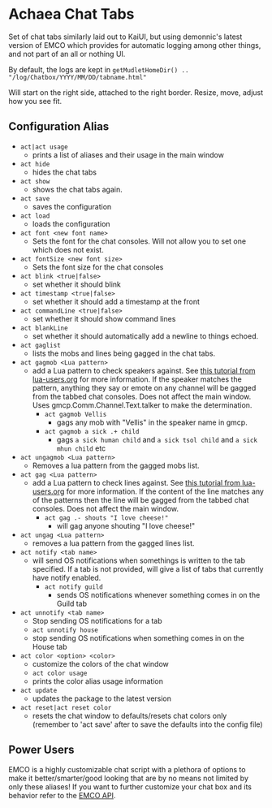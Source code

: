 # Achaea Chat Tabs

Set of chat tabs similarly laid out to KaiUI, but using demonnic's latest version of EMCO which provides for automatic logging among other things, and not part of an all or nothing UI.

By default, the logs are kept in `getMudletHomeDir() .. "/log/Chatbox/YYYY/MM/DD/tabname.html"`

Will start on the right side, attached to the right border. Resize, move, adjust how you see fit.

## Configuration Alias
* `act|act usage`
  * prints a list of aliases and their usage in the main window
* `act hide`
  * hides the chat tabs
* `act show`
  * shows the chat tabs again.
* `act save`
  * saves the configuration
* `act load`
  * loads the configuration
* `act font <new font name>`
  * Sets the font for the chat consoles. Will not allow you to set one which does not exist.
* `act fontSize <new font size>`
  * Sets the font size for the chat consoles
* `act blink <true|false>`
  * set whether it should blink
* `act timestamp <true|false>`
  * set whether it should add a timestamp at the front
* `act commandLine <true|false>`
  * set whether it should show command lines
* `act blankLine`
  * set whether it should automatically add a newline to things echoed.
* `act gaglist`
  * lists the mobs and lines being gagged in the chat tabs.
* `act gagmob <Lua pattern>`
  * add a Lua pattern to check speakers against. See [this tutorial from lua-users.org](http://lua-users.org/wiki/PatternsTutorial) for more information. If the speaker matches the pattern, anything they say or emote on any channel will be gagged from the tabbed chat consoles. Does not affect the main window. Uses gmcp.Comm.Channel.Text.talker to make the determination.
    * `act gagmob Vellis`
      * gags any mob with "Vellis" in the speaker name in gmcp.
    * `act gagmob a sick .+ child`
      * gags `a sick human child` and `a sick tsol child` and `a sick mhun child` etc
* `act ungagmob <Lua pattern>`
  * Removes a lua pattern from the gagged mobs list.
* `act gag <Lua pattern>`
  * add a Lua pattern to check lines against. See [this tutorial from lua-users.org](http://lua-users.org/wiki/PatternsTutorial) for more information. If the content of the line matches any of the patterns then the line will be gagged from the tabbed chat consoles. Does not affect the main window.
    * `act gag .- shouts "I love cheese!"`
      * will gag anyone shouting "I love cheese!"
* `act ungag <Lua pattern>`
  * removes a lua pattern from the gagged lines list.
* `act notify <tab name>`
  * will send OS notifications when somethings is written to the tab specified. If a tab is not provided, will give a list of tabs that currently have notify enabled.
    * `act notify guild`
      * sends OS notifications whenever something comes in on the Guild tab
* `act unnotify <tab name>`
  * Stop sending OS notifications for a tab
   * `act unnotify house`
    * stop sending OS notifications when something comes in on the House tab
* `act color <option> <color>`
  * customize the colors of the chat window
   * `act color usage`
    * prints the color alias usage information
* `act update`
  * updates the package to the latest version
* `act reset|act reset color`
  * resets the chat window to defaults/resets chat colors only (remember to 'act save' after to save the defaults into the config file)

## Power Users
EMCO is a highly customizable chat script with a plethora of options to make it better/smarter/good looking that are by no means not limited by only these aliases! If you want to further customize your chat box and its behavior refer to the [EMCO API](https://demonnic.github.io/mdk/current/classes/EMCO.html).
